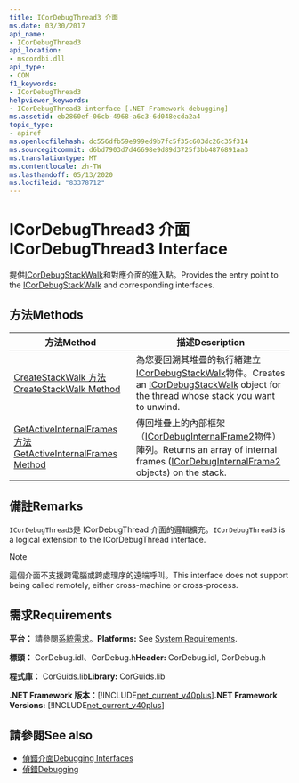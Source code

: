 ```yaml
---
title: ICorDebugThread3 介面
ms.date: 03/30/2017
api_name:
- ICorDebugThread3
api_location:
- mscordbi.dll
api_type:
- COM
f1_keywords:
- ICorDebugThread3
helpviewer_keywords:
- ICorDebugThread3 interface [.NET Framework debugging]
ms.assetid: eb2860ef-06cb-4968-a6c3-6d048ecda2a4
topic_type:
- apiref
ms.openlocfilehash: dc556dfb59e999ed9b7fc5f35c603dc26c35f314
ms.sourcegitcommit: d6bd7903d7d46698e9d89d3725f3bb4876891aa3
ms.translationtype: MT
ms.contentlocale: zh-TW
ms.lasthandoff: 05/13/2020
ms.locfileid: "83378712"
---
```

# <a name="icordebugthread3-interface"></a><span data-ttu-id="6ff9a-102">ICorDebugThread3 介面</span><span class="sxs-lookup"><span data-stu-id="6ff9a-102">ICorDebugThread3 Interface</span></span>
<span data-ttu-id="6ff9a-103">提供[ICorDebugStackWalk](icordebugstackwalk-interface.md)和對應介面的進入點。</span><span class="sxs-lookup"><span data-stu-id="6ff9a-103">Provides the entry point to the [ICorDebugStackWalk](icordebugstackwalk-interface.md) and corresponding interfaces.</span></span>  
  
## <a name="methods"></a><span data-ttu-id="6ff9a-104">方法</span><span class="sxs-lookup"><span data-stu-id="6ff9a-104">Methods</span></span>  
  
|<span data-ttu-id="6ff9a-105">方法</span><span class="sxs-lookup"><span data-stu-id="6ff9a-105">Method</span></span>|<span data-ttu-id="6ff9a-106">描述</span><span class="sxs-lookup"><span data-stu-id="6ff9a-106">Description</span></span>|  
|------------|-----------------|  
|[<span data-ttu-id="6ff9a-107">CreateStackWalk 方法</span><span class="sxs-lookup"><span data-stu-id="6ff9a-107">CreateStackWalk Method</span></span>](icordebugthread3-createstackwalk-method.md)|<span data-ttu-id="6ff9a-108">為您要回溯其堆疊的執行緒建立[ICorDebugStackWalk](icordebugstackwalk-interface.md)物件。</span><span class="sxs-lookup"><span data-stu-id="6ff9a-108">Creates an [ICorDebugStackWalk](icordebugstackwalk-interface.md) object for the thread whose stack you want to unwind.</span></span>|  
|[<span data-ttu-id="6ff9a-109">GetActiveInternalFrames 方法</span><span class="sxs-lookup"><span data-stu-id="6ff9a-109">GetActiveInternalFrames Method</span></span>](icordebugthread3-getactiveinternalframes-method.md)|<span data-ttu-id="6ff9a-110">傳回堆疊上的內部框架（[ICorDebugInternalFrame2](icordebuginternalframe2-interface.md)物件）陣列。</span><span class="sxs-lookup"><span data-stu-id="6ff9a-110">Returns an array of internal frames ([ICorDebugInternalFrame2](icordebuginternalframe2-interface.md) objects) on the stack.</span></span>|  
  
## <a name="remarks"></a><span data-ttu-id="6ff9a-111">備註</span><span class="sxs-lookup"><span data-stu-id="6ff9a-111">Remarks</span></span>  
 <span data-ttu-id="6ff9a-112">`ICorDebugThread3`是 ICorDebugThread 介面的邏輯擴充。</span><span class="sxs-lookup"><span data-stu-id="6ff9a-112">`ICorDebugThread3` is a logical extension to the ICorDebugThread interface.</span></span>  
  
> [!NOTE]
> <span data-ttu-id="6ff9a-113">這個介面不支援跨電腦或跨處理序的遠端呼叫。</span><span class="sxs-lookup"><span data-stu-id="6ff9a-113">This interface does not support being called remotely, either cross-machine or cross-process.</span></span>  
  
## <a name="requirements"></a><span data-ttu-id="6ff9a-114">需求</span><span class="sxs-lookup"><span data-stu-id="6ff9a-114">Requirements</span></span>  
 <span data-ttu-id="6ff9a-115">**平台：** 請參閱[系統需求](../../get-started/system-requirements.md)。</span><span class="sxs-lookup"><span data-stu-id="6ff9a-115">**Platforms:** See [System Requirements](../../get-started/system-requirements.md).</span></span>  
  
 <span data-ttu-id="6ff9a-116">**標頭：** CorDebug.idl、CorDebug.h</span><span class="sxs-lookup"><span data-stu-id="6ff9a-116">**Header:** CorDebug.idl, CorDebug.h</span></span>  
  
 <span data-ttu-id="6ff9a-117">**程式庫：** CorGuids.lib</span><span class="sxs-lookup"><span data-stu-id="6ff9a-117">**Library:** CorGuids.lib</span></span>  
  
 <span data-ttu-id="6ff9a-118">**.NET Framework 版本：**[!INCLUDE[net_current_v40plus](../../../../includes/net-current-v40plus-md.md)]</span><span class="sxs-lookup"><span data-stu-id="6ff9a-118">**.NET Framework Versions:** [!INCLUDE[net_current_v40plus](../../../../includes/net-current-v40plus-md.md)]</span></span>  
  
## <a name="see-also"></a><span data-ttu-id="6ff9a-119">請參閱</span><span class="sxs-lookup"><span data-stu-id="6ff9a-119">See also</span></span>

- [<span data-ttu-id="6ff9a-120">偵錯介面</span><span class="sxs-lookup"><span data-stu-id="6ff9a-120">Debugging Interfaces</span></span>](debugging-interfaces.md)
- [<span data-ttu-id="6ff9a-121">偵錯</span><span class="sxs-lookup"><span data-stu-id="6ff9a-121">Debugging</span></span>](index.md)
